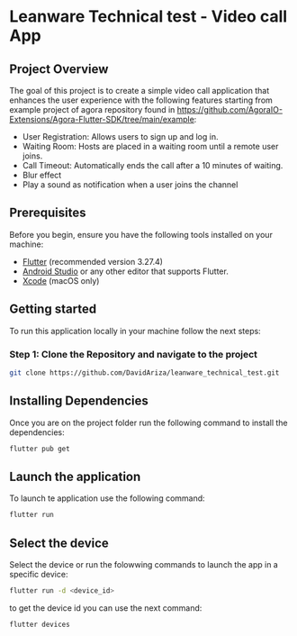 # Leanware Technical test - Video call App

## Project Overview

The goal of this project is to create a simple video call application that enhances the user experience with the following features starting from example project of agora repository found in https://github.com/AgoraIO-Extensions/Agora-Flutter-SDK/tree/main/example:

- User Registration: Allows users to sign up and log in.
- Waiting Room: Hosts are placed in a waiting room until a remote user joins.
- Call Timeout: Automatically ends the call after a 10 minutes of waiting.
- Blur effect
- Play a sound as notification when a user joins the channel

## Prerequisites

Before you begin, ensure you have the following tools installed on your machine:

- [Flutter](https://flutter.dev/docs/get-started/install) (recommended version 3.27.4)
- [Android Studio](https://developer.android.com/studio) or any other editor that supports Flutter.
- [Xcode](https://developer.apple.com/xcode/) (macOS only)

## Getting started

To run this application locally in your machine follow the next steps:

### Step 1: Clone the Repository and navigate to the project


```bash
git clone https://github.com/DavidAriza/leanware_technical_test.git
```

## Installing Dependencies

Once you are on the project folder run the following command to install the dependencies:

```bash
flutter pub get
```
## Launch the application

To launch te application use the following command:

```bash
flutter run
```

## Select the device

Select the device or run the folowwing commands to launch the app in a specific device:

```bash
flutter run -d <device_id>
```

to get the device id you can use the next command: 
```bash
flutter devices
```
